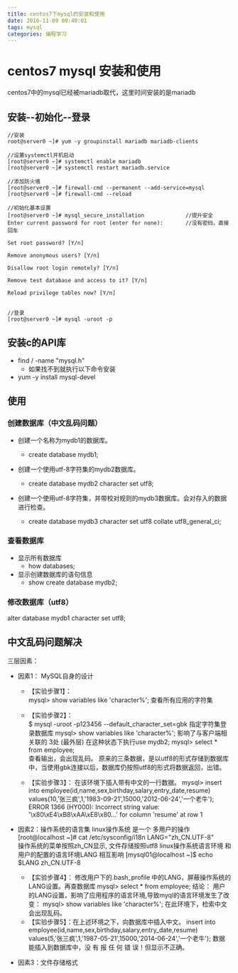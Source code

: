 ```yaml
---
title: centos7下mysql的安装和使用
date: 2016-11-09 00:40:01
tags: mysql
categories: 编程学习
---
```


# centos7 mysql 安装和使用

centos7中的mysql已经被mariadb取代，这里时间安装的是mariadb

## 安装--初始化--登录

```
//安装
root@server0 ~]# yum -y groupinstall mariadb mariadb-clients

//设置systemctl开机启动
[root@server0 ~]# systemctl enable mariadb
[root@server0 ~]# systemctl restart mariadb.service 

//添加防火墙
[root@server0 ~]# firewall-cmd --permanent --add-service=mysql
[root@server0 ~]# firewall-cmd --reload 

//初始化基本设置
[root@server0 ~]# mysql_secure_installation 			//提升安全
Enter current password for root (enter for none): 		//没有密码，直接回车

Set root password? [Y/n] 

Remove anonymous users? [Y/n] 

Disallow root login remotely? [Y/n] 

Remove test database and access to it? [Y/n] 

Reload privilege tables now? [Y/n] 


//登录
[root@server0 ~]# mysql -uroot -p
```

## 安装c的API库
- find / -name "mysql.h"
	- 如果找不到就执行以下命令安装
- yum -y install  mysql-devel

## 使用

### 创建数据库（中文乱码问题）
- 创建一个名称为mydb1的数据库。
	- create database mydb1;

- 创建一个使用utf-8字符集的mydb2数据库。
	- create database mydb2 character set utf8;

- 创建一个使用utf-8字符集，并带校对规则的mydb3数据库。会对存入的数据进行检查。
	- create database mydb3 character set utf8 collate utf8_general_ci;

### 查看数据库

- 显示所有数据库
	- how databases;
- 显示创建数据库的语句信息
	- show create database mydb2; 

### 修改数据库（utf8）

alter database mydb1 character set utf8;	

## 中文乱码问题解决

三层因素：
- 因素1： MySQL自身的设计 

	- 【实验步骤1】：	
mysql> show variables like 'character%';	 查看所有应用的字符集

	- 【实验步骤2】：	
		$ mysql -uroot -p123456 --default_character_set=gbk 指定字符集登录数据库
			mysql> show variables like 'character%';
			影响了与客户端相关联的 3处 (最外层)
		在这种状态下执行use mydb2;
			mysql> select * from employee;			
			查看输出，会出现乱码。
			原来的三条数据，是以utf8的形式存储到数据库中，当使用gbk连接以后，数据库仍按照utf8的形式将数据返回，出错。
	- 【实验步骤3】：
		在该环境下插入带有中文的一行数据。
			mysql> insert into employee(id,name,sex,birthday,salary,entry_date,resume) values(10,'张三疯',1,'1983-09-21',15000,'2012-06-24','一个老牛');
			ERROR 1366 (HY000): Incorrect string value: '\x80\xE4\xB8\xAA\xE8\x80...' for column 'resume' at row 1

- 因素2：操作系统的语言集
	linux操作系统 是一个 多用户的操作
	[root@localhost ~]# cat /etc/sysconfig/i18n
	LANG="zh_CN.UTF-8"	
	操作系统的菜单按照zh_CN显示,  文件存储按照utf8
	linux操作系统语言环境 和 用户的配置的语言环境LANG 相互影响
	[mysql01@localhost ~]$ echo $LANG
	zh_CN.UTF-8
	
	- 【实验步骤4】： 
		修改用户下的.bash_profile 中的LANG，屏蔽操作系统的LANG设置。再查数据库
				mysql> select * from employee;
		结论： 用户的LANG设置，影响了应用程序的语言环境,导致myql的语言环境发生了改变：
			mysql> show variables like 'character%';
			在此环境下，检索中文会出现乱码。
	-  【实验步骤5】：在上述环境之下，向数据库中插入中文。
		insert into employee(id,name,sex,birthday,salary,entry_date,resume) values(5,'张三疯',1,'1987-05-21',15000,'2014-06-24','一个老牛');
		数据能插入到数据库中，没 有 报 任 何 错 误！但显示不正确。

- 因素3：文件存储格式 

